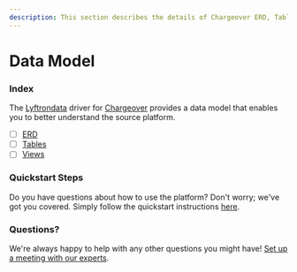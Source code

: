 ```yaml
---
description: This section describes the details of Chargeover ERD, Tables, and Views.
---
```


# Data Model

### Index

The  [Lyftrondata](https://www.lyftrondata.com/) driver for [Chargeover](https://www.lyftrondata.com/integration/business-analytics/Chargeover/) provides a data model that enables you to better understand the source platform.

* [ ] [ERD](erd.md)
* [ ] [Tables](tables.md)
* [ ] [Views](views.md)

### Quickstart Steps

Do you have questions about how to use the platform? Don't worry; we've got you covered. Simply follow the quickstart instructions [here](../README.md).


### Questions? <a href="#questions" id="questions"></a>

We're always happy to help with any other questions you might have! [Set up a meeting with our experts](https://www.lyftrondata.com/book-a-meeting/).

